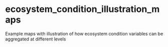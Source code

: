 # ecosystem_condition_illustration_maps
Example maps with illustration of how ecosystem condition variables can be aggregated at different levels
